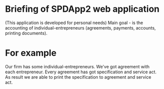 Briefing of SPDApp2 web application
===================================

(This application is developed for personal needs) 
Main goal - is the accounting of individual-entrepreneurs (agreements, payments, accounts, 
printing documents).
 
For example
===========
 
Our firm has some individual-entrepreneurs. We've got agreement with each entrepreneur. Every agreement 
has got specification and service act.
As result we are able to print the specification to agreement and service act.
 
 